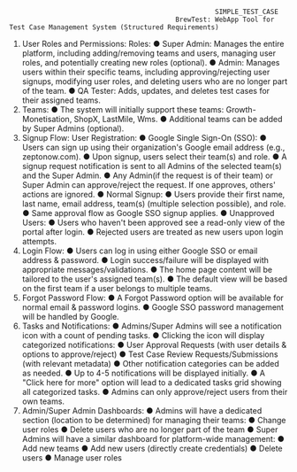                                                         SIMPLE_TEST_CASE
                                              BrewTest: WebApp Tool for Test Case Management System (Structured Requirements)
1. User Roles and Permissions:
Roles:
● Super Admin: Manages the entire platform, including adding/removing teams
and users, managing user roles, and potentially creating new roles (optional).
● Admin: Manages users within their specific teams, including approving/rejecting
user signups, modifying user roles, and deleting users who are no longer part of
the team.
● QA Tester: Adds, updates, and deletes test cases for their assigned teams.
2. Teams:
● The system will initially support these teams: Growth-Monetisation, ShopX,
LastMile, Wms.
● Additional teams can be added by Super Admins (optional).
3. Signup Flow:
User Registration:
● Google Single Sign-On (SSO):
● Users can sign up using their organization's Google email address (e.g.,
zeptonow.com).
● Upon signup, users select their team(s) and role.
● A signup request notification is sent to all Admins of the selected team(s)
and the Super Admin.
● Any Admin(if the request is of their team) or Super Admin can
approve/reject the request. If one approves, others' actions are ignored.
● Normal Signup:
● Users provide their first name, last name, email address, team(s)
(multiple selection possible), and role.
● Same approval flow as Google SSO signup applies.
● Unapproved Users:
● Users who haven't been approved see a read-only view of the portal after
login.
● Rejected users are treated as new users upon login attempts.
4. Login Flow:
● Users can log in using either Google SSO or email address & password.
● Login success/failure will be displayed with appropriate messages/validations.
● The home page content will be tailored to the user's assigned team(s).
● The default view will be based on the first team if a user belongs to multiple
teams.
5. Forgot Password Flow:
● A Forgot Password option will be available for normal email & password logins.
● Google SSO password management will be handled by Google.
6. Tasks and Notifications:
● Admins/Super Admins will see a notification icon with a count of pending tasks.
● Clicking the icon will display categorized notifications:
● User Approval Requests (with user details & options to approve/reject)
● Test Case Review Requests/Submissions (with relevant metadata)
● Other notification categories can be added as needed.
● Up to 4-5 notifications will be displayed initially.
● A "Click here for more" option will lead to a dedicated tasks grid showing all
categorized tasks.
● Admins can only approve/reject users from their own teams.
7. Admin/Super Admin Dashboards:
● Admins will have a dedicated section (location to be determined) for managing
their teams:
● Change user roles
● Delete users who are no longer part of the team
● Super Admins will have a similar dashboard for platform-wide management:
● Add new teams
● Add new users (directly create credentials)
● Delete users
● Manage user roles
